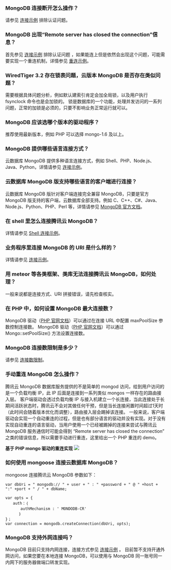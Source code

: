 
### MongoDB 连接断开怎么操作？
请参见 [连接示例](https://cloud.tencent.com/document/product/240/3563) 排除认证问题。

### MongoDB 出现“Remote server has closed the connection”信息？
首先参见 [连接示例](https://cloud.tencent.com/document/product/240/3563) 排除认证问题 ，如果能连上但是依然会出现这个问题，可能需要实现一个重连机制，详情参见 [重连示例](https://cloud.tencent.com/document/product/240/4980)。

### WiredTiger 3.2 存在锁表问题，云版本 MongoDB 是否存在类似问题？
需要根据具体问题分析，例如默认建索引肯定会加全局锁，以及用户执行 fsynclock 命令也是会加锁的。
锁是数据库的一个功能，处理并发访问的一系列问题，正常的加锁是必须的，只要不影响业务正常运行就可以。

### MongoDB 应该选哪个版本的驱动程序？
推荐使用最新版本，例如 PHP 可以选择 mongo-1.6 及以上。
 
### MongoDB 提供哪些语言连接方式？
云数据库 MongoDB 提供多种语言连接方式，例如 Shell、PHP、Node.js、Java、Python，详情请参见 [连接示例](https://cloud.tencent.com/document/product/240/3563)。

### 云数据库 MongoDB 版支持哪些语言的客户端进行连接？
云数据库 MongoDB 版针对客户端连接完全兼容 MongoDB，只要是官方 MongoDB 版支持的客户端，云数据库全部支持。例如 C、C++、C#、Java、Node.js、Python、PHP、Perl 等，详情请参见 [MongoDB 官方文档](https://docs.mongodb.org/ecosystem/drivers/)。

### 在 shell 里怎么连接腾讯云 MongoDB？
详情请参见 [Shell 连接示例](https://cloud.tencent.com/doc/product/240/3978)。

### 业务程序里连接 MongoDB 的 URI 是什么样的？
详情请参见 [连接示例](https://cloud.tencent.com/doc/product/240/3563)。

### 用 meteor 等各类框架、类库无法连接腾讯云 MongoDB，如何处理？
一般来说都是连接方式、URI 拼接错误，请先检查核实。

### 在 PHP 中，如何设置 MongoDB 最大连接数？
MongoDB 驱动（[PHP 官网文档](http://php.net/manual/en/set.mongodb.php)）可以通过在连接 URL 中配置 maxPoolSize 参数控制连接数。
MongoDB 驱动（[PHP 官网文档](http://php.net/manual/en/set.mongodb.php)）可以通过 Mongo::setPoolSize() 方法设置连接数。
 
### MongoDB 连接数限制是多少？
请参见 [连接数限制](https://cloud.tencent.com/document/product/240/622#.E8.BF.9E.E6.8E.A5.E6.95.B0.E9.99.90.E5.88.B6)。

### 手动重连 MongoDB 怎么操作？
腾讯云 MongoDB 数据库服务提供的不是简单的 mongod 访问，给到用户访问的是一个负载均衡 IP，此 IP 后面是连接到一系列类似 mongos 一样存在的路由接入层。
客户端驱动会透过负载均衡 IP 与接入机建立一个长连接，当此连接处于长期间活跃状态时，腾讯云不会对其做任何干预，但是当长连接闲置时间超过1天时（此时间会随着版本优化而调整），路由接入层会踢掉该连接。
一般来说，客户端驱动会实现一个自动重连的过程，但是也有部分语言的驱动并没有实现。对于没有实现自动重连的语言驱动，当用户使用一个已经被踢掉的连接来尝试与腾讯云 MongoDB 服务通信时可能会得到 “Remote server has closed the connection” 之类的错误信息，所以需要手动进行重连，这里给出一个 PHP 重连的 demo。

**基于 PHP mongo 驱动的重连实现** 
![](https://main.qcloudimg.com/raw/0fcb5ee5ace2c301c2c9061403986d07.png)

### 如何使用 mongoose 连接云数据库 MongoDB？
mongoose 连接腾讯云 MongoDB 参数如下：
``` 
var dbUri = " mongodb:// " + user + " : " +password + " @ " +host + ":" +port + " / " + dbName;

var opts = {
　　auth：｛
　　　　authMechanism : ' MONDODB-CR'
      ｝
}；
var connection = mongodb.createConnection(dbUri, opts);
```

### MongoDB 支持外网连接吗？
MongoDB 目前只支持内网连接，连接方式参见 [连接示例](https://cloud.tencent.com/document/product/240/3563) 。
目前暂不支持开通外网访问，如果您要在本地连接 MongoDB，可以使用与 MongoDB 同一账号同一内网下的服务器做端口转发实现。
 
